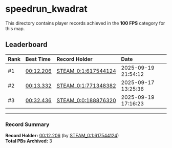 # speedrun_kwadrat

This directory contains player records achieved in the **100 FPS** category for this map.

## Leaderboard

| Rank | Best Time | Record Holder | Date                |
| :--- | :-------- | :------------ | :------------------ |
| #1   | [00:12.206](./00012206_STEAM_0_1_617544124_20250919-215412.zip) | [STEAM_0:1:617544124](https://speedrun16.com/profile/STEAM_0:1:617544124)   | 2025-09-19 21:54:12 |
| #2   | [00:13.332](./00013332_STEAM_0_1_771348382_20250917-132536.zip) | [STEAM_0:1:771348382](https://speedrun16.com/profile/STEAM_0:1:771348382)   | 2025-09-17 13:25:36 |
| #3   | [00:32.436](./00032436_STEAM_0_0_188876320_20250919-171623.zip) | [STEAM_0:0:188876320](https://speedrun16.com/profile/STEAM_0:0:188876320)   | 2025-09-19 17:16:23 |

---

### Record Summary
**Record Holder:** [00:12.206](./00012206_STEAM_0_1_617544124_20250919-215412.zip) (by [STEAM_0:1:617544124](https://speedrun16.com/profile/STEAM_0:1:617544124))  
**Total PBs Archived:** 3